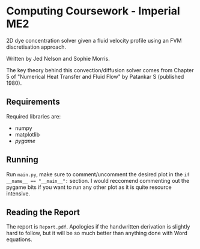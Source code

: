 # Computing Coursework - Imperial ME2
2D dye concentration solver given a fluid velocity profile using an FVM discretisation approach.

Written by Jed Nelson and Sophie Morris.

The key theory behind this convection/diffusion solver comes from Chapter 5 of "Numerical Heat Transfer and Fluid Flow" by Patankar S (published 1980).

## Requirements
Required libraries are:
- numpy
- matplotlib
- *pygame*

## Running
Run `main.py`, make sure to comment/uncomment the desired plot in the `if __name__ == "__main__":` section.
I would reccomend commenting out the pygame bits if you want to run any other plot as it is quite resource intensive.

## Reading the Report
The report is `Report.pdf`.  Apologies if the handwritten derivation is slightly hard to follow, but it will be so much better than anything done with Word equations.
